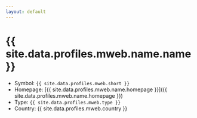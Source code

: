 ```yaml
---
layout: default
---
```


# {{ site.data.profiles.mweb.name.name }}

* Symbol: `{{ site.data.profiles.mweb.short }}`
* Homepage: [{{ site.data.profiles.mweb.name.homepage }}]({{ site.data.profiles.mweb.name.homepage }})
* Type: `{{ site.data.profiles.mweb.type }}`
* Country: {{ site.data.profiles.mweb.country }}
